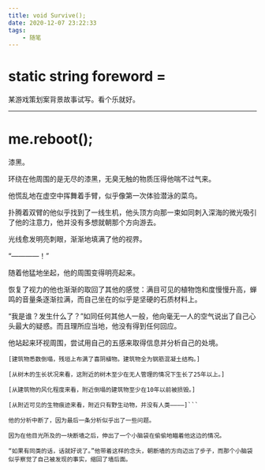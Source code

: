 ```yaml
---
title: void Survive();
date: 2020-12-07 23:22:33
tags:
    - 随笔
---
```


# static string foreword = 

某游戏策划案背景故事试写。看个乐就好。

<!--- more --->

---

# me.reboot();

漆黑。

环绕在他周围的是无尽的漆黑，无臭无触的物质压得他喘不过气来。

他慌乱地在虚空中挥舞着手臂，似乎像第一次体验潜泳的菜鸟。

扑腾着双臂的他似乎找到了一线生机，他头顶方向那一束如同刺入深海的微光吸引了他的注意力，他并没有多想就朝那个方向游去。

光线愈发明亮刺眼，渐渐地填满了他的视界。

“————！”

随着他猛地坐起，他的周围变得明亮起来。

恢复了视力的他也渐渐的取回了其他的感觉：满目可见的植物饱和度慢慢升高，蝉鸣的音量条逐渐拉满，而自己坐在的似乎是坚硬的石质材料上。

“我是谁？发生什么了？”如同任何其他人一般，他向毫无一人的空气说出了自己心头最大的疑惑。而且理所应当地，他没有得到任何回应。

他站起来环视周围，尝试用自己的五感来取得信息并分析自己的处境。

```
[建筑物悉数倒塌，残垣上布满了喜阴植物。建筑物全为钢筋混凝土结构。]

[从树木的生长状况来看，这附近的树木至少在无人管理的情况下生长了25年以上。]

[从建筑物的风化程度来看，附近倒塌的建筑物至少在10年以前被损毁。]

[从附近可见的生物痕迹来看，附近只有野生动物，并没有人类————]```

他的分析中断了，因为最后一条分析似乎出了一些问题。

因为在他目光所及的一块断墙之后，伸出了一个小脑袋在偷偷地瞄着他这边的情况。

“如果有同类的话，话就好说了。”他带着这样的念头，朝断墙的方向迈出了步子，而那个小脑袋似乎察觉了自己被发现的事实，缩回了墙后面。